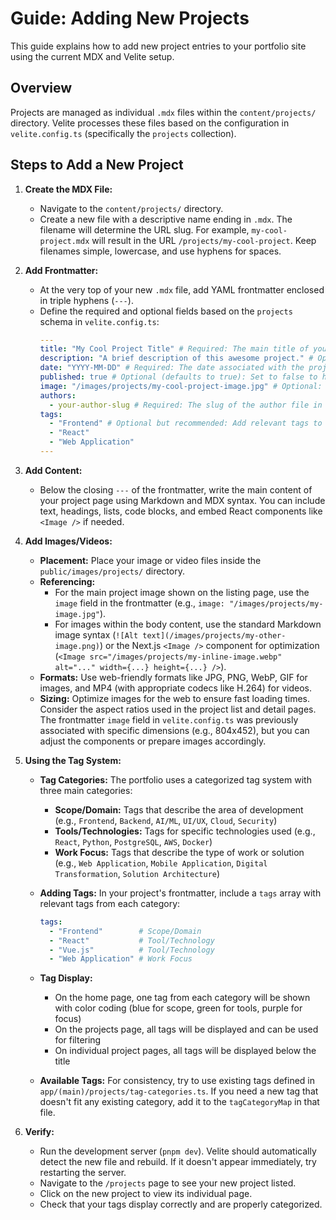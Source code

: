 # Guide: Adding New Projects

This guide explains how to add new project entries to your portfolio site using the current MDX and Velite setup.

## Overview

Projects are managed as individual `.mdx` files within the `content/projects/` directory. Velite processes these files based on the configuration in `velite.config.ts` (specifically the `projects` collection).

## Steps to Add a New Project

1.  **Create the MDX File:**
    *   Navigate to the `content/projects/` directory.
    *   Create a new file with a descriptive name ending in `.mdx`. The filename will determine the URL slug. For example, `my-cool-project.mdx` will result in the URL `/projects/my-cool-project`. Keep filenames simple, lowercase, and use hyphens for spaces.

2.  **Add Frontmatter:**
    *   At the very top of your new `.mdx` file, add YAML frontmatter enclosed in triple hyphens (`---`).
    *   Define the required and optional fields based on the `projects` schema in `velite.config.ts`:
        ```yaml
        ---
        title: "My Cool Project Title" # Required: The main title of your project.
        description: "A brief description of this awesome project." # Optional: A short summary.
        date: "YYYY-MM-DD" # Required: The date associated with the project (e.g., completion date). Use ISO format.
        published: true # Optional (defaults to true): Set to false to hide the project from the list page.
        image: "/images/projects/my-cool-project-image.jpg" # Optional: Path to the main project image (see Image/Video section below).
        authors:
          - your-author-slug # Required: The slug of the author file in content/authors/ (e.g., shadcn). You can create your own author file there.
        tags:
          - "Frontend" # Optional but recommended: Add relevant tags to categorize your project
          - "React"
          - "Web Application"
        ---
        ```

3.  **Add Content:**
    *   Below the closing `---` of the frontmatter, write the main content of your project page using Markdown and MDX syntax. You can include text, headings, lists, code blocks, and embed React components like `<Image />` if needed.

4.  **Add Images/Videos:**
    *   **Placement:** Place your image or video files inside the `public/images/projects/` directory.
    *   **Referencing:**
        *   For the main project image shown on the listing page, use the `image` field in the frontmatter (e.g., `image: "/images/projects/my-image.jpg"`).
        *   For images within the body content, use the standard Markdown image syntax (`![Alt text](/images/projects/my-other-image.png)`) or the Next.js `<Image />` component for optimization (`<Image src="/images/projects/my-inline-image.webp" alt="..." width={...} height={...} />`).
    *   **Formats:** Use web-friendly formats like JPG, PNG, WebP, GIF for images, and MP4 (with appropriate codecs like H.264) for videos.
    *   **Sizing:** Optimize images for the web to ensure fast loading times. Consider the aspect ratios used in the project list and detail pages. The frontmatter `image` field in `velite.config.ts` was previously associated with specific dimensions (e.g., 804x452), but you can adjust the components or prepare images accordingly.

5. **Using the Tag System:**
    * **Tag Categories:** The portfolio uses a categorized tag system with three main categories:
      * **Scope/Domain:** Tags that describe the area of development (e.g., `Frontend`, `Backend`, `AI/ML`, `UI/UX`, `Cloud`, `Security`)
      * **Tools/Technologies:** Tags for specific technologies used (e.g., `React`, `Python`, `PostgreSQL`, `AWS`, `Docker`)
      * **Work Focus:** Tags that describe the type of work or solution (e.g., `Web Application`, `Mobile Application`, `Digital Transformation`, `Solution Architecture`)
    
    * **Adding Tags:** In your project's frontmatter, include a `tags` array with relevant tags from each category:
      ```yaml
      tags:
        - "Frontend"        # Scope/Domain
        - "React"           # Tool/Technology
        - "Vue.js"          # Tool/Technology
        - "Web Application" # Work Focus
      ```
    
    * **Tag Display:**
      * On the home page, one tag from each category will be shown with color coding (blue for scope, green for tools, purple for focus)
      * On the projects page, all tags will be displayed and can be used for filtering
      * On individual project pages, all tags will be displayed below the title

    * **Available Tags:** For consistency, try to use existing tags defined in `app/(main)/projects/tag-categories.ts`. If you need a new tag that doesn't fit any existing category, add it to the `tagCategoryMap` in that file.

6.  **Verify:**
    *   Run the development server (`pnpm dev`). Velite should automatically detect the new file and rebuild. If it doesn't appear immediately, try restarting the server.
    *   Navigate to the `/projects` page to see your new project listed.
    *   Click on the new project to view its individual page.
    *   Check that your tags display correctly and are properly categorized.
